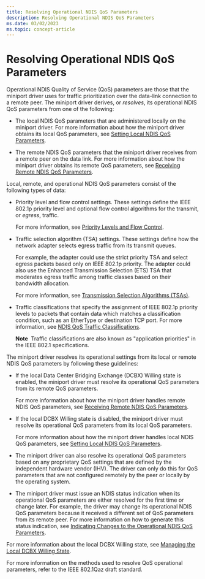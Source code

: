 ```yaml
---
title: Resolving Operational NDIS QoS Parameters
description: Resolving Operational NDIS QoS Parameters
ms.date: 03/02/2023
ms.topic: concept-article
---
```


# Resolving Operational NDIS QoS Parameters


Operational NDIS Quality of Service (QoS) parameters are those that the miniport driver uses for traffic prioritization over the data-link connection to a remote peer. The miniport driver derives, or *resolves*, its operational NDIS QoS parameters from one of the following:

-   The local NDIS QoS parameters that are administered locally on the miniport driver. For more information about how the miniport driver obtains its local QoS parameters, see [Setting Local NDIS QoS Parameters](setting-local-ndis-qos-parameters.md).

-   The remote NDIS QoS parameters that the miniport driver receives from a remote peer on the data link. For more information about how the miniport driver obtains its remote QoS parameters, see [Receiving Remote NDIS QoS Parameters](receiving-remote-ndis-qos-parameters.md).

Local, remote, and operational NDIS QoS parameters consist of the following types of data:

-   Priority level and flow control settings. These settings define the IEEE 802.1p priority level and optional flow control algorithms for the transmit, or *egress*, traffic.

    For more information, see [Priority Levels and Flow Control](ieee-802-1p-priority-levels.md).

-   Traffic selection algorithm (TSA) settings. These settings define how the network adapter selects egress traffic from its transmit queues.

    For example, the adapter could use the strict priority TSA and select egress packets based only on IEEE 802.1p priority. The adapter could also use the Enhanced Transmission Selection (ETS) TSA that moderates egress traffic among traffic classes based on their bandwidth allocation.

    For more information, see [Transmission Selection Algorithms (TSAs)](transmission-selection-algorithms--tsas-.md).

-   Traffic classifications that specify the assignment of IEEE 802.1p priority levels to packets that contain data which matches a classification condition, such as an EtherType or destination TCP port. For more information, see [NDIS QoS Traffic Classifications](ndis-qos-traffic-classifications.md).

    **Note**  Traffic classifications are also known as "application priorities" in the IEEE 802.1 specifications.

     

The miniport driver resolves its operational settings from its local or remote NDIS QoS parameters by following these guidelines:

-   If the local Data Center Bridging Exchange (DCBX) Willing state is enabled, the miniport driver must resolve its operational QoS parameters from its remote QoS parameters.

    For more information about how the miniport driver handles remote NDIS QoS parameters, see [Receiving Remote NDIS QoS Parameters](receiving-remote-ndis-qos-parameters.md).

-   If the local DCBX Willing state is disabled, the miniport driver must resolve its operational QoS parameters from its local QoS parameters.

    For more information about how the miniport driver handles local NDIS QoS parameters, see [Setting Local NDIS QoS Parameters](setting-local-ndis-qos-parameters.md).

-   The miniport driver can also resolve its operational QoS parameters based on any proprietary QoS settings that are defined by the independent hardware vendor (IHV). The driver can only do this for QoS parameters that are not configured remotely by the peer or locally by the operating system.

-   The miniport driver must issue an NDIS status indication when its operational QoS parameters are either resolved for the first time or change later. For example, the driver may change its operational NDIS QoS parameters because it received a different set of QoS parameters from its remote peer. For more information on how to generate this status indication, see [Indicating Changes to the Operational NDIS QoS Parameters](indicating-changes-to-the-operational-ndis-qos-parameters.md).

For more information about the local DCBX Willing state, see [Managing the Local DCBX Willing State](managing-the-local-dcbx-willing-state.md).

For more information on the methods used to resolve QoS operational parameters, refer to the IEEE 802.1Qaz draft standard.

 

 





